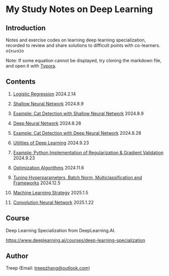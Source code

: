 # My Study Notes on Deep Learning

## Introduction

Notes and exercise codes on learning deep learning specialization, recorded to review and share solutions to difficult points with co-learners. o(≥ω≤)o

Note: If some equation cannot be displayed, try cloning the markdown file, and open it with [Typora](https://typora.io/).

## Contents

1. [Logistic Regression](./1.LogisticRegression.md) 2024.2.14

1. [Shallow Neural Network](./2.ShallowNeuralNetwork.md) 2024.8.9

1. [Example: Cat Detection with Shallow Neural Network](./3.Example-CatDetectionWithShallowNeuralNetwork.md) 2024.8.9

1. [Deep Neural Network](./4.DeepNeuralNetwork.md) 2024.8.28

1. [Example: Cat Detection with Deep Neural Network](./5.ExampleCatDetectionWithDeepNeuralNetwork.md) 2024.8.28

1. [Utilities of Deep Learning](./6.UtilitiesOfDeepLearning.md) 2024.9.23

1. [Example: Python Implementation of Regularization & Gradient Validation](./7.ExamplePythonImplementationOfRegularizationAndGradientValidation.md) 2024.9.23

1. [Optimization Algorithms](./8.OptimizationAlgorithms.md) 2024.11.6

1. [Tuning Hyperparameters, Batch Norm, Multiclassification and Frameworks](./9.TuningHyperparametersBatchNormMulticlassificationAndFrameworks.md) 2024.12.5

1. [Machine Learning Strategy](./10.MachineLearningStrategy.md) 2025.1.5

1. [Convolution Neural Network](./11.ConvolutionNeuralNetwork.md) 2025.1.22

       

## Course

Deep Learning Specialization from DeepLearning.AI.

https://www.deeplearning.ai/courses/deep-learning-specialization



## Author

Treep (Email: treepzhang@outlook.com)